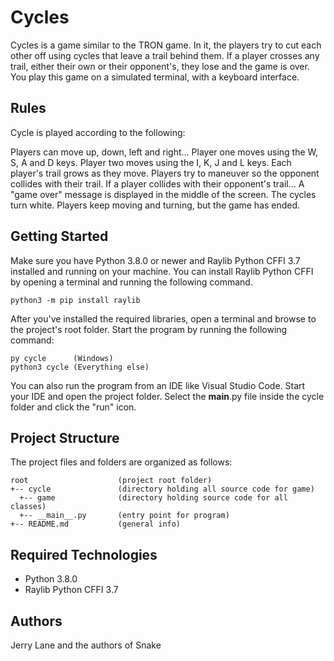 # Cycles
Cycles is a game similar to the TRON game. In it, the players try to cut each other 
off using cycles that leave a trail behind them. If a player crosses any trail, either their
own or their opponent's, they lose and the game is over. You play this game on a simulated 
terminal, with a keyboard interface.

## Rules
Cycle is played according to the following:

  Players can move up, down, left and right...
    Player one moves using the W, S, A and D keys.
    Player two moves using the I, K, J and L keys.
  Each player's trail grows as they move.
    Players try to maneuver so the opponent collides with their trail.
  If a player collides with their opponent's trail...
    A "game over" message is displayed in the middle of the screen.
    The cycles turn white.
    Players keep moving and turning, but the game has ended.

## Getting Started
Make sure you have Python 3.8.0 or newer and Raylib Python CFFI 3.7 installed and running on your machine. You can install Raylib Python CFFI by opening a terminal and running the following command.
```
python3 -m pip install raylib
```
After you've installed the required libraries, open a terminal and browse to the project's root folder. Start the program by running the following command:
```
py cycle      (Windows)
python3 cycle (Everything else)
```
You can also run the program from an IDE like Visual Studio Code. Start your IDE and open the 
project folder. Select the __main__.py file inside the cycle folder and click the "run" icon.

## Project Structure
The project files and folders are organized as follows:
```
root                    (project root folder)
+-- cycle               (directory holding all source code for game)
  +-- game              (directory holding source code for all classes)
  +-- __main__.py       (entry point for program)
+-- README.md           (general info)
```

## Required Technologies
* Python 3.8.0
* Raylib Python CFFI 3.7

## Authors
Jerry Lane and the authors of Snake
